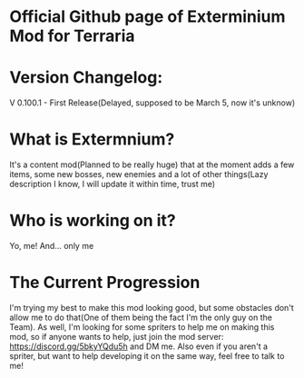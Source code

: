 # Official Github page of Exterminium Mod for Terraria

# Version Changelog:
V 0.100.1 - First Release(Delayed, supposed to be March 5, now it's unknow)

# What is Extermnium?
It's a content mod(Planned to be really huge) that at the moment adds a few items, some new bosses, new enemies and a lot of other things(Lazy description I know, I will update it within time, trust me)

# Who is working on it?
Yo, me! And... only me

# The Current Progression
I'm trying my best to make this mod looking good, but some obstacles don't allow me to do that(One of them being the fact I'm the only guy on the Team). As well, I'm looking for some spriters to help me on making this mod, so if anyone wants to help, just join the mod server: https://discord.gg/5bkyYQdu5h and DM me. Also even if you aren't a spriter, but want to help developing it on the same way, feel free to talk to me!


